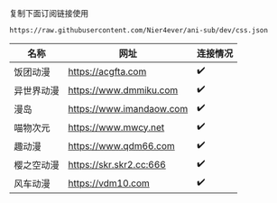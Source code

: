 复制下面订阅链接使用
```
https://raw.githubusercontent.com/Nier4ever/ani-sub/dev/css.json
```

<!-- REPLACE_START -->
| 名称 | 网址 | 连接情况 | 
| ------- | ------- | ------- |
| 饭团动漫 | https://acgfta.com | :heavy_check_mark:   | 
| 异世界动漫 | https://www.dmmiku.com | :heavy_check_mark:   | 
| 漫岛 | https://www.imandaow.com | :heavy_check_mark:   | 
| 喵物次元 | https://www.mwcy.net | :heavy_check_mark:   | 
| 趣动漫 | https://www.qdm66.com | :heavy_check_mark:   | 
| 樱之空动漫 | https://skr.skr2.cc:666 | :heavy_check_mark:   | 
| 风车动漫 | https://vdm10.com | :heavy_check_mark:   | 
<!-- REPLACE_END -->